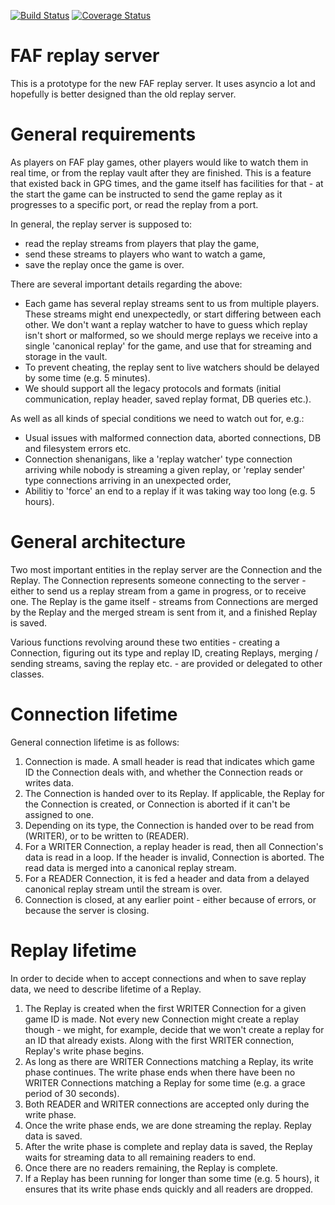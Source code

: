 [![Build Status](https://travis-ci.org/Wesmania/faf-aio-replayserver.svg?branch=master)](https://travis-ci.org/Wesmania/faf-aio-replayserver)
[![Coverage Status](https://coveralls.io/repos/github/Wesmania/faf-aio-replayserver/badge.svg?branch=master)](https://coveralls.io/github/Wesmania/faf-aio-replayserver?branch=master)

FAF replay server
=================

This is a prototype for the new FAF replay server. It uses asyncio a lot and
hopefully is better designed than the old replay server.

General requirements
====================

As players on FAF play games, other players would like to watch them in real
time, or from the replay vault after they are finished. This is a feature that
existed back in GPG times, and the game itself has facilities for that - at the
start the game can be instructed to send the game replay as it progresses to a
specific port, or read the replay from a port.

In general, the replay server is supposed to:
* read the replay streams from players that play the game,
* send these streams to players who want to watch a game,
* save the replay once the game is over.

There are several important details regarding the above:
* Each game has several replay streams sent to us from multiple players. These
  streams might end unexpectedly, or start differing between each other. We
  don't want a replay watcher to have to guess which replay isn't short or
  malformed, so we should merge replays we receive into a single 'canonical
  replay' for the game, and use that for streaming and storage in the vault.
* To prevent cheating, the replay sent to live watchers should be delayed by
  some time (e.g. 5 minutes).
* We should support all the legacy protocols and formats (initial communication,
  replay header, saved replay format, DB queries etc.).

As well as all kinds of special conditions we need to watch out for, e.g.:
* Usual issues with malformed connection data, aborted connections, DB and
  filesystem errors etc.
* Connection shenanigans, like a 'replay watcher' type connection arriving while
  nobody is streaming a given replay, or 'replay sender' type connections
  arriving in an unexpected order,
* Abilitiy to 'force' an end to a replay if it was taking way too long (e.g. 5
  hours).


General architecture
====================

Two most important entities in the replay server are the Connection and the
Replay. The Connection represents someone connecting to the server - either to
send us a replay stream from a game in progress, or to receive one. The Replay
is the game itself - streams from Connections are merged by the Replay and the
merged stream is sent from it, and a finished Replay is saved.

Various functions revolving around these two entities - creating a Connection,
figuring out its type and replay ID, creating Replays, merging / sending
streams, saving the replay etc. - are provided or delegated to other classes.


Connection lifetime
===================

General connection lifetime is as follows:

1. Connection is made. A small header is read that indicates which game ID the
   Connection deals with, and whether the Connection reads or writes data.
2. The Connection is handed over to its Replay. If applicable, the Replay for
   the Connection is created, or Connection is aborted if it can't be assigned
   to one.
3. Depending on its type, the Connection is handed over to be read from
   (WRITER), or to be written to (READER).
4. For a WRITER Connection, a replay header is read, then all Connection's data
   is read in a loop. If the header is invalid, Connection is aborted. The read
   data is merged into a canonical replay stream.
5. For a READER Connection, it is fed a header and data from a delayed canonical
   replay stream until the stream is over.
6. Connection is closed, at any earlier point - either because of errors, or
   because the server is closing.


Replay lifetime
===============

In order to decide when to accept connections and when to save replay data, we
need to describe lifetime of a Replay.

1. The Replay is created when the first WRITER Connection for a given game ID is
   made. Not every new Connection might create a replay though - we might, for
   example, decide that we won't create a replay for an ID that already exists.
   Along with the first WRITER connection, Replay's write phase begins.
2. As long as there are WRITER Connections matching a Replay, its write phase
   continues. The write phase ends when there have been no WRITER Connections
   matching a Replay for some time (e.g. a grace period of 30 seconds).
3. Both READER and WRITER connections are accepted only during the write phase.
4. Once the write phase ends, we are done streaming the replay. Replay data is
   saved.
5. After the write phase is complete and replay data is saved, the Replay waits
   for streaming data to all remaining readers to end.
6. Once there are no readers remaining, the Replay is complete.
7. If a Replay has been running for longer than some time (e.g. 5 hours), it
   ensures that its write phase ends quickly and all readers are dropped.
